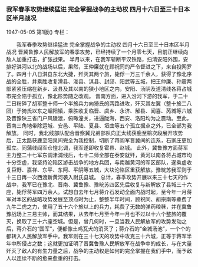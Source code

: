 ### 我军春季攻势继续猛进  完全掌握战争的主动权  四月十六日至三十日本区半月战况

1947-05-05
第1版()
专栏：

　　我军春季攻势继续猛进
    完全掌握战争的主动权
    四月十六日至三十日本区半月战况
    晋冀鲁豫人民解放军的春季攻势，已经持续了一个月零七天，目前正继续向敌人加重打击，扩张战果。
    半月以来，在我军斩断平汉铁路，扫清安阳外围，安排好淇河以北的战场以后，果然，王仲廉就在顾祝同的严令督进之下，来自投网罗了。四月十八日淇县东北大捷，歼灭其两个旅，毙俘一万三千余人，获得了豫北序战的全胜，并乘胜收复滑县、浚县、淇县、封邱、阳武等五城，把王仲廉、孙震两部紧紧压缩在新乡、汲县及其以南的狭小地区之内，安阳、汤阴及道清线各蒋占城市完全陷于孤立，豫北形势随之改观。
    晋南方面，进入汾河下游的我军，于二十二日粉碎了胡军整十师一个半旅兵力向猗氏的两路进攻，歼灭其左翼（整十旅二八团）于猗氏以东之嵋阳镇，乘胜收复临晋、虞乡、永济、解县、闻喜、芮城等六城及晋豫陕三省门户风陵渡，俯瞰潼关，进逼陇海，西安、洛阳均为之震动。至此，晋南三角地带除运城、安邑、平陆、夏县、垣曲等五个孤立据点之外，已全部为我解放。
    同时，我北线部队配合晋察冀兄弟部队向正太线获鹿至榆次段展开攻势后，正太路获鹿至阳泉间完全为我控制，切断了蒋阎军晋冀间的连系，石家庄更加孤立。同蒲线阎军仓惶北调，我军遂即收复霍县、赵城。
    此外，冀鲁豫方面蒋军主力整二十七军东调津浦线后，七十二师全部在泰安就歼，黄河以南各蒋占城市均十分空虚，我坚持沦陷区游击战争的地方兵团，与南越黄河的军区部队，遂乘虚收复巨野、嘉祥、东平、东阿、平阴等五城，大块沦陷区重获解放。豫皖苏我军则于十三日再一次西渡新黄河袭入尉氏县城。
    总计，春季攻势开展以来三十七天的作战中，我军已在豫北、晋南、冀鲁豫、豫皖苏四区先后收复与新解放了县城三十六座，毙俘蒋军四万余人。试想自去年七月蒋介石发动全面内战时起，至今年一月蒋军对本区的战略攻势发展至顶点时为止，整整半年时间，顾祝同、胡宗南等辈费了九牛二虎之力，使用了五十六个旅以上的兵力，耗费了无数的弹药粮秣，并在冀鲁豫战场上三易主帅，而其结果，从去年七月至今年一月也不过以十六个整旅的覆灭，换取了三十六座空城。但是，曾几何时，一旦当我人民解放军的攻势发动之后，蒋介石的“国军”，便都像土鸡瓦犬的消灭了；蒋介石的“金城汤池”，一个个的都转入人民解放军手中。我军则在三十七天的攻势中攻克三十六城，正等于蒋军半年中所侵占之数；这就更加证明了晋冀鲁豫人民解放军在战争中的成长，与在大量歼灭了敌人的有生力量之后，战争的主动权是如何的完全掌握在我们手中，而予敌人以连续不断的愈来愈重的打击。
